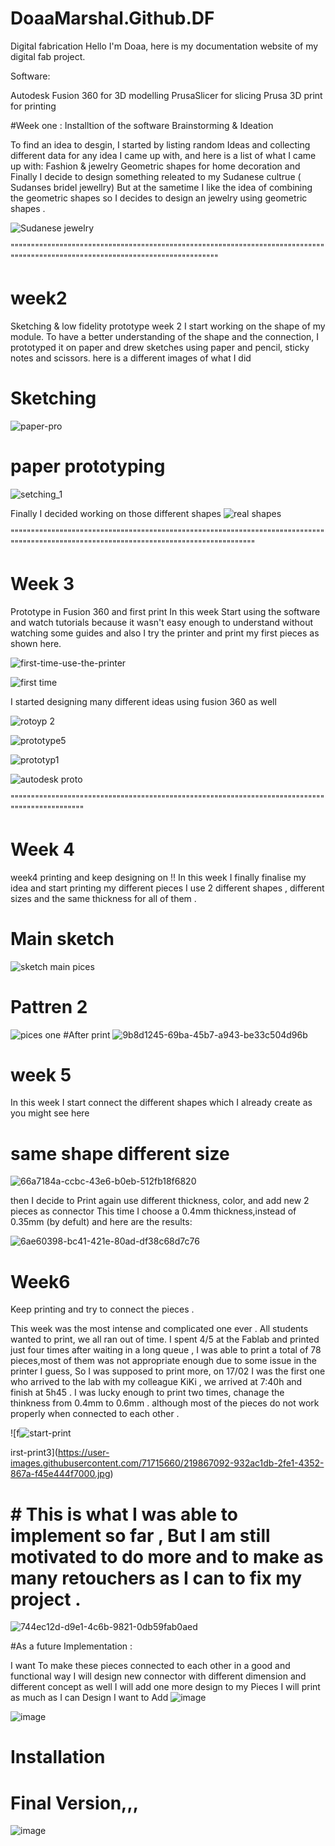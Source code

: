 # DoaaMarshal.Github.DF
Digital fabrication 
Hello I'm Doaa, here is my  documentation website of my digital fab project.


Software:

Autodesk Fusion 360 for 3D modelling
PrusaSlicer for slicing
Prusa 3D print for printing

#Week one :
Installtion of the software 
Brainstorming & Ideation

To find an idea to desgin, I started by listing random Ideas and  collecting  different  data for any idea I came up with,  and here is a list of  what I came up with:
Fashion & jewelry
Geometric shapes for  home decoration 
and Finally I decide to design something releated to my Sudanese cultrue ( Sudanses bridel jewellry)
But at the sametime I like the idea of combining the geometric shapes so I decides to design an jewelry using geometric shapes .

![Sudanese jewelry](https://user-images.githubusercontent.com/71715660/219802268-3180146c-0534-4904-9106-1d0ccfe42694.png)


""""""""""""""""""""""""""""""""""""""""""""""""""""""""""""""""""""""""""""""""""""""""""""""""""""""""""""""""""""""""""""""""

# week2
Sketching & low fidelity prototype 
 week 2 I start working on the shape of my module. 
 To have a better understanding of the shape and the connection,
 I prototyped it on paper and drew sketches using paper and pencil, sticky notes and scissors.
 here is a different images of what I did
 # Sketching 
![paper-pro](https://user-images.githubusercontent.com/71715660/219864383-25b04264-5d11-4c96-99f8-6bc2eb25c3de.png)

# paper prototyping 
![setching_1](https://user-images.githubusercontent.com/71715660/219864427-bc515e1f-7a53-47f1-876a-118fa383432b.jpg)

Finally I decided working on those different shapes
![real shapes](https://user-images.githubusercontent.com/71715660/219864454-3891ac2a-5942-4f8b-b547-fc0ba70142b8.png)

"""""""""""""""""""""""""""""""""""""""""""""""""""""""""""""""""""""""""""""""""""""""""""""""""""""""""""""""""""""""""""""""""""""""""

# Week 3
Prototype in Fusion 360 and first print 
In this week Start using the software and watch tutorials because it wasn't easy enough to understand without watching some guides 
and also I try the printer and print my first pieces as shown here.

![first-time-use-the-printer](https://user-images.githubusercontent.com/71715660/219865213-79c9478a-68d5-4f92-bb60-91edf0f1adc0.jpg)


![first time](https://user-images.githubusercontent.com/71715660/219865163-81db8f6b-6844-4401-90fd-410a9f82f7bd.png)

I started designing many different  ideas using fusion 360 as well

![rotoyp 2](https://user-images.githubusercontent.com/71715660/219865251-bdc7b68a-79e9-4bd0-87f1-003f73d0568e.png)


![prototype5](https://user-images.githubusercontent.com/71715660/219865254-5767ff21-5eb0-41b8-9120-5820b20c474c.png)

![prototyp1](https://user-images.githubusercontent.com/71715660/219865261-0668f1aa-2a88-4ea0-bdc6-0973fb5cf21a.png)

![autodesk proto](https://user-images.githubusercontent.com/71715660/219865269-90ae20f5-9fa8-4ab2-b7ca-9b2e2c44ed1f.png)

"""""""""""""""""""""""""""""""""""""""""""""""""""""""""""""""""""""""""""""""""""""""""""""""

# Week 4
week4 printing and keep designing on !!
In this week I finally finalise my idea and start printing my different pieces 
I use 2 different shapes , different sizes and the same thickness for all of them .
 # Main sketch 

![sketch main pices](https://user-images.githubusercontent.com/71715660/219865315-5f9704d3-ef5d-45c2-a12a-914ef8e49aa5.png)

# Pattren 2
![pices one](https://user-images.githubusercontent.com/71715660/219865322-f886d2bd-7840-4f7a-a94e-3b784fc0cdb8.png)
#After print
![9b8d1245-69ba-45b7-a943-be33c504d96b](https://user-images.githubusercontent.com/71715660/219866318-4b9605f9-2920-48a1-8ccb-ab5500fa881a.png)


# week 5
In this week I start connect the different shapes which I already create as you might see here
# same shape different size 
![66a7184a-ccbc-43e6-b0eb-512fb18f6820](https://user-images.githubusercontent.com/71715660/219866348-03a2493e-db25-4c10-92d1-5f679f118cca.png)

 then I decide to Print again use different thickness, color, and add new 2 pieces as connector 
 This time I choose a 0.4mm thickness,instead of 0.35mm (by defult) and here are the results:

![6ae60398-bc41-421e-80ad-df38c68d7c76](https://user-images.githubusercontent.com/71715660/219866415-b5ac8cba-a307-42a6-9366-3c15d3b3f9d8.png)

# Week6
Keep printing and try to connect the pieces .


This week was the most intense and complicated one ever   .
All students wanted to print, we all ran out of time. I spent 4/5 at the Fablab and printed just four times after waiting in a long queue ,  I was able to print a total of   78 pieces,most of them was not appropriate enough due to some issue in the printer I guess, So I was supposed to print more,
on 17/02 I was the first one who arrived to the lab with my colleague KiKi , we arrived at 7:40h and finish at 5h45 .
I was lucky enough to print two times, chanage the thinkness from 0.4mm to 0.6mm . although most of the pieces do not work properly when connected to each other .

![f![start-print](https://user-images.githubusercontent.com/71715660/219867100-cf6f9b95-2e5f-441c-a760-27a63dae929f.jpg)

irst-print3](https://user-images.githubusercontent.com/71715660/219867092-932ac1db-2fe1-4352-867a-f45e444f7000.jpg)

# # This is what I was able to implement so far , But I am still motivated to do more and to make as many retouchers as I can to fix my project .

![744ec12d-d9e1-4c6b-9821-0db59fab0aed](https://user-images.githubusercontent.com/71715660/219867541-91a52186-4843-43c9-8d4c-faec07191282.png)

#As a future Implementation :

I want To  make these pieces  connected to each other  in a good and functional way 
I will design new connector with different dimension and different concept as well 
I will  add one more design to my Pieces 
I will print as much as I can 
Design I want to Add 
 ![image](https://user-images.githubusercontent.com/71715660/219950845-0c1ff0ec-cfa1-4fd9-b36d-032ebe4a0efd.png)

![image](https://user-images.githubusercontent.com/71715660/219950878-70e406bf-f65c-473a-aba2-563ca03c31da.png)

# Installation
 # Final Version,,,
    
![image](https://user-images.githubusercontent.com/71715660/220355916-2bf3157d-f09e-4383-b462-fb6eb50f1005.png)


